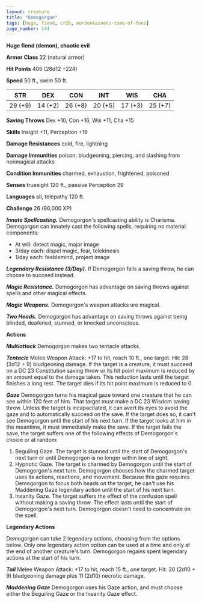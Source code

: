 ```yaml
---
layout: creature
title: "Demogorgon"
tags: [huge, fiend, cr26, mordenkainens-tome-of-foes]
page_number: 144
---
```


**Huge fiend (demon), chaotic evil**

**Armor Class** 22 (natural armor)

**Hit Points** 406  (28d12 +224)

**Speed** 50 ft., swim 50 ft.

|   STR   |   DEX   |   CON   |   INT   |   WIS   |   CHA   |
|:-------:|:-------:|:-------:|:-------:|:-------:|:-------:|
| 29 (+9) | 14 (+2) | 26 (+8) | 20 (+5) | 17 (+3) | 25 (+7) |

**Saving Throws** Dex +10, Con +16, Wis +11, Cha +15

**Skills** Insight +11, Perception +19

**Damage Resistances** cold, fire, lightning

**Damage Immunities** poison; bludgeoning, piercing, and slashing from nonmagical attacks

**Condition Immunities** charmed, exhaustion, frightened, poisoned

**Senses** truesight 120 ft., passive Perception 29

**Languages** all, telepathy 120 ft.

**Challenge** 26 (90,000 XP)

***Innate Spellcasting.*** Demogorgon's spellcasting ability is Charisma. Demogorgon can innately cast the following spells, requiring no material components:
* At will: detect magic, major image
* 3/day each: dispel magic, fear, telekinesis
* 1/day each: feeblemind, project image

***Legendary Resistance (3/Day).*** If Demogorgon fails a saving throw, he can choose to succeed instead.

***Magic Resistance.*** Demogorgon has advantage on saving throws against spells and other magical effects.

***Magic Weapons.*** Demogorgon's weapon attacks are magical.

***Two Heads.*** Demogorgon has advantage on saving throws against being blinded, deafened, stunned, or knocked unconscious.

**Actions**

***Multiattack*** Demogorgon makes two tentacle attacks.

***Tentacle*** Melee Weapon Attack: +17 to hit, reach 10 ft., one target. Hit: 28 (3d12 + 9) bludgeoning damage. If the target is a creature, it must succeed on a DC 23 Constitution saving throw or its hit point maximum is reduced by an amount equal to the damage taken. This reduction lasts until the target finishes a long rest. The target dies if its hit point maximum is reduced to 0.

***Gaze*** Demogorgon turns his magical gaze toward one creature that he can see within 120 feet of him. That target must make a DC 23 Wisdom saving throw. Unless the target is incapacitated, it can avert its eyes to avoid the gaze and to automatically succeed on the save. If the target does so, it can't see Demogorgon until the start of his next turn. If the target looks at him in the meantime, it must immediately make the save.
If the target fails the save, the target suffers one of the following effects of Demogorgon's choice or at random:
1. Beguiling Gaze. The target is stunned until the start of Demogorgon's next turn or until Demogorgon is no longer within line of sight.
2. Hypnotic Gaze. The target is charmed by Demogorgon until the start of Demogorgon's next turn. Demogorgon chooses how the charmed target uses its actions, reactions, and movement. Because this gaze requires Demogorgon to focus both heads on the target, he can't use his Maddening Gaze legendary action until the start of his next turn.
3. Insanity Gaze. The target suffers the effect of the confusion spell without making a saving throw. The effect lasts until the start of Demogorgon's next turn. Demogorgon doesn't need to concentrate on the spell.

**Legendary Actions**

Demogorgon can take 2 legendary actions, choosing from the options below. Only one legendary action option can be used at a time and only at the end of another creature's turn. Demogorgon regains spent legendary actions at the start of his turn.

***Tail*** Melee Weapon Attack: +17 to hit, reach 15 ft., one target. Hit: 20 (2d10 + 9) bludgeoning damage plus 11 (2d10) necrotic damage.

***Maddening Gaze*** Demogorgon uses his Gaze action, and must choose either the Beguiling Gaze or the Insanity Gaze effect.
